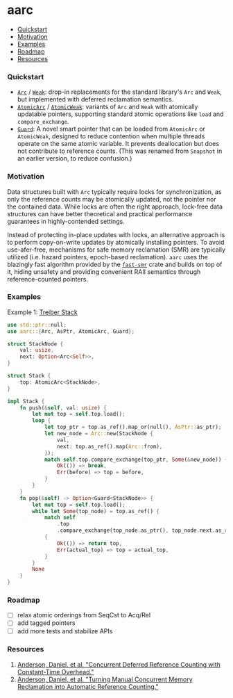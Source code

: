 # aarc

- [Quickstart](#quickstart)
- [Motivation](#motivation)
- [Examples](#examples)
- [Roadmap](#roadmap)
- [Resources](#resources)

### Quickstart

- [`Arc`](https://docs.rs/aarc/latest/aarc/struct.Arc.html) /
  [`Weak`](https://docs.rs/aarc/latest/aarc/struct.Weak.html): drop-in replacements for the standard library's `Arc`
  and `Weak`, but implemented with deferred reclamation semantics.
- [`AtomicArc`](https://docs.rs/aarc/latest/aarc/struct.AtomicArc.html) /
  [`AtomicWeak`](https://docs.rs/aarc/latest/aarc/struct.AtomicWeak.html): variants of `Arc` and
  `Weak` with atomically updatable pointers, supporting standard atomic operations like `load` and `compare_exchange`.
- [`Guard`](https://docs.rs/aarc/latest/aarc/struct.Guard.html): A novel smart pointer that can be loaded from
  `AtomicArc` or `AtomicWeak`, designed to reduce contention when multiple threads operate on the same atomic variable.
  It prevents deallocation but does not contribute to reference counts. (This was renamed from `Snapshot` in an earlier
  version, to reduce confusion.)

### Motivation

Data structures built with `Arc` typically require locks for synchronization, as only
the reference counts may be atomically updated, not the pointer nor the contained data. While locks
are often the right approach, lock-free data structures can have better theoretical and practical
performance guarantees in highly-contended settings.

Instead of protecting in-place updates with locks, an alternative approach is to perform copy-on-write updates by
atomically installing pointers. To avoid use-afer-free, mechanisms for safe memory reclamation (SMR) are typically
utilized (i.e. hazard pointers, epoch-based reclamation). `aarc` uses the blazingly fast algorithm provided by the
[`fast-smr`](https://github.com/aarc-rs/fast-smr) crate and builds on top of it, hiding unsafety and providing
convenient RAII semantics through reference-counted pointers.

### Examples

Example 1: [Treiber Stack](https://en.wikipedia.org/wiki/Treiber_stack)

```rust no_run
use std::ptr::null;
use aarc::{Arc, AsPtr, AtomicArc, Guard};

struct StackNode {
    val: usize,
    next: Option<Arc<Self>>,
}

struct Stack {
    top: AtomicArc<StackNode>,
}

impl Stack {
    fn push(&self, val: usize) {
        let mut top = self.top.load();
        loop {
            let top_ptr = top.as_ref().map_or(null(), AsPtr::as_ptr);
            let new_node = Arc::new(StackNode {
                val,
                next: top.as_ref().map(Arc::from),
            });
            match self.top.compare_exchange(top_ptr, Some(&new_node)) {
                Ok(()) => break,
                Err(before) => top = before,
            }
        }
    }
    fn pop(&self) -> Option<Guard<StackNode>> {
        let mut top = self.top.load();
        while let Some(top_node) = top.as_ref() {
            match self
                .top
                .compare_exchange(top_node.as_ptr(), top_node.next.as_ref())
            {
                Ok(()) => return top,
                Err(actual_top) => top = actual_top,
            }
        }
        None
    }
}
```

### Roadmap

- [ ] relax atomic orderings from SeqCst to Acq/Rel
- [ ] add tagged pointers
- [ ] add more tests and stabilize APIs

### Resources

1. [Anderson, Daniel, et al. "Concurrent Deferred Reference Counting with Constant-Time Overhead."](https://dl.acm.org/doi/10.1145/3453483.3454060)
2. [Anderson, Daniel, et al. "Turning Manual Concurrent Memory Reclamation into Automatic Reference Counting."](https://dl.acm.org/doi/10.1145/3519939.3523730)